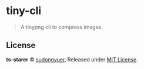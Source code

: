 # tiny-cli

> A tinypng cli to compress images.

## License

**ts-starer** © [sudongyuer](https://github.com/sudongyuer), Released under [MIT License](LICENSE).
